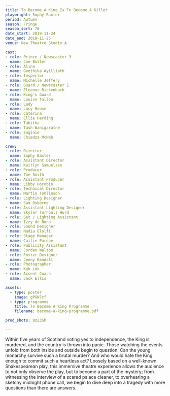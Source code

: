 ```yaml
---
title: To Become A King Is To Become A Killer
playwright: Sophy Baxter
period: Autumn
season: Fringe
season_sort: 70
date_start: 2019-11-24
date_end: 2019-11-25
venue: New Theatre Studio A

cast:
- role: Prince / Newscaster 3
  name: Joe Butler
- role: Alina
  name: Geethika Ayilliath
- role: Inspector
  name: Michelle Jeffery
- role: Guard / Newscaster 1
  name: Eleanor Rickenbach
- role: King's Guard
  name: Louise Tallon
- role: Lady
  name: Lucy House
- role: Caterina 
  name: Ellie Harding
- role: Tabitha
  name: Tash Wanigaratne
- role: Euginie
  name: Chiedza McNab

crew: 
- role: Director
  name: Sophy Baxter
- role: Assistant Director 
  name: Kaitlyn Samuelsen
- role: Producer
  name: Zoe Smith
- role: Assistant Producer
  name: Libby Horobin
- role: Technical Director 
  name: Martin Tomlinson
- role: Lighting Designer 
  name: Sam Osborne
- role: Assistant Lighting Designer 
  name: Skylar Turnbull Hurd
- role: Set / Lighting Assistant
  name: Izzy de Bono
- role: Sound Designer 
  name: Nadia Elalfi
- role: Stage Manager
  name: Caitie Pardoe
- role: Publicity Assistant
  name: Jordan Walton
- role: Poster Designer 
  name: Jenny Kendall
- role: Photographer
  name: Kah Lok
- role: Accent Coach
  name: Jack Ellis

assets:
  - type: poster
    image: gPGN7cf
  - type: programme
    title: To Become A King Programme
    filename: become-a-king-programme.pdf

prod_shots: 9zZ3Sh

---
```


Within five years of Scotland voting yes to independence, the King is murdered, and the country is thrown into panic. Those watching the events unfold from both inside and outside begin to question: Can the young monarchy survive such a brutal murder? And who would hate the King enough to commit such a heartless act?
Loosely based on a well-known Shakespearean play, this immersive theatre experience allows the audience to not only observe the play, but to become a part of the mystery; from witnessing the interview of a scared palace cleaner, to overhearing a sketchy midnight phone call, we begin to dive deep into a tragedy with more questions than there are answers.
